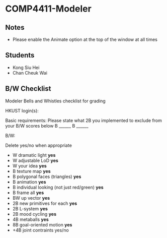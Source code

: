 # COMP4411-Modeler

## Notes
* Please enable the Animate option at the top of the window at all times

## Students

* Kong Siu Hei
* Chan Cheuk Wai

## B/W Checklist

Modeler Bells and Whistles checklist for grading

HKUST login(s):

Basic requirements: 
Please state what 2B you implemented to exclude from your B/W scores below
B ______
B ______

B/W:

Delete yes/no when appropriate


* W dramatic light									                **yes**
* W adjustable LoD									**yes**
* W your idea 											**yes**
* B texture map										  **yes**
* B polygonal faces (triangles)				   **yes** 
* B animation       									  **yes**
* B individual looking (not just red/green)  **yes**
* B frame all											   **yes** 
* BW up vector 										 **yes**
* 2B new primitives for each 					**yes**
* 2B L-system											**yes**
* 2B mood cycling 									**yes**
* 4B metaballs										  **yes**
* 8B goal-oriented motion 						**yes**
* +4B joint contraints 							    yes/no
